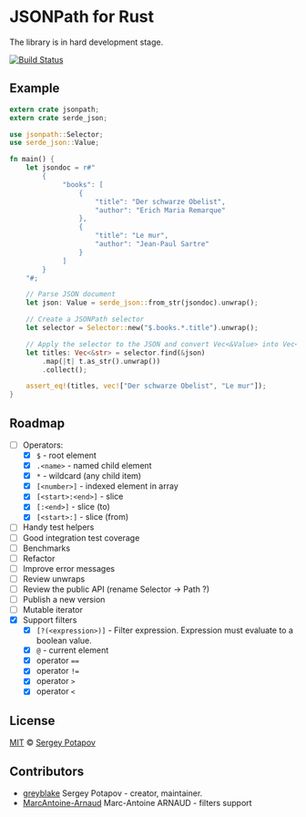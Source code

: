 # JSONPath for Rust

The library is in hard development stage.

[![Build Status](https://travis-ci.org/greyblake/jsonpath-rs.svg?branch=master)](https://travis-ci.org/greyblake/jsonpath-rs)


## Example

```rust
extern crate jsonpath;
extern crate serde_json;

use jsonpath::Selector;
use serde_json::Value;

fn main() {
    let jsondoc = r#"
        {
             "books": [
                 {
                     "title": "Der schwarze Obelist",
                     "author": "Erich Maria Remarque"
                 },
                 {
                     "title": "Le mur",
                     "author": "Jean-Paul Sartre"
                 }
             ]
        }
    "#;

    // Parse JSON document
    let json: Value = serde_json::from_str(jsondoc).unwrap();

    // Create a JSONPath selector
    let selector = Selector::new("$.books.*.title").unwrap();

    // Apply the selector to the JSON and convert Vec<&Value> into Vec<&str>
    let titles: Vec<&str> = selector.find(&json)
        .map(|t| t.as_str().unwrap())
        .collect();

    assert_eq!(titles, vec!["Der schwarze Obelist", "Le mur"]);
}
```

## Roadmap

* [ ] Operators:
  * [x] `$` - root element
  * [x] `.<name>` - named child element
  * [x] `*` - wildcard (any child item)
  * [x] `[<number>]` - indexed element in array
  * [x] `[<start>:<end>]` - slice
  * [x] `[:<end>]` - slice (to)
  * [x] `[<start>:]` - slice (from)
* [ ] Handy test helpers
* [ ] Good integration test coverage
* [ ] Benchmarks
* [ ] Refactor
* [ ] Improve error messages
* [ ] Review unwraps
* [ ] Review the public API (rename Selector -> Path ?)
* [ ] Publish a new version
* [ ] Mutable iterator
* [x] Support filters
  * [x] `[?(<expression>)]` - Filter expression. Expression must evaluate to a boolean value.
  * [x] `@` - current element
  * [x] operator `==`
  * [x] operator `!=`
  * [x] operator `>`
  * [x] operator `<`

## License

[MIT](https://github.com/greyblake/jsonpath-rs/blob/master/LICENSE) © [Sergey Potapov](http://greyblake.com)

## Contributors

- [greyblake](https://github.com/greyblake) Sergey Potapov - creator, maintainer.
- [MarcAntoine-Arnaud](https://github.com/MarcAntoine-Arnaud) Marc-Antoine ARNAUD - filters support
